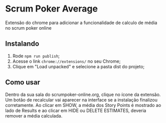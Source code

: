 # Scrum Poker Average

Extensão do chrome para adicionar a funcionalidade de calculo de média no scrum poker online

## Instalando
1. Rode `npm run publish`;
2. Acesse o link `chrome://extensions/` no seu Chrome;
3. Clique em "Load unpacked" e selecione a pasta dist do projeto;

## Como usar
Dentro da sua sala do scrumpoker-online.org, clique no ícone da extensão.
Um botão de recalcular vai aparecer na interface se a instalação finalizou corretamente.
Ao clicar em SHOW, a média dos Story Points é mostrado ao lado de Results e ao clicar em HIDE ou DELETE ESTIMATES, deveria remover a média calculada.